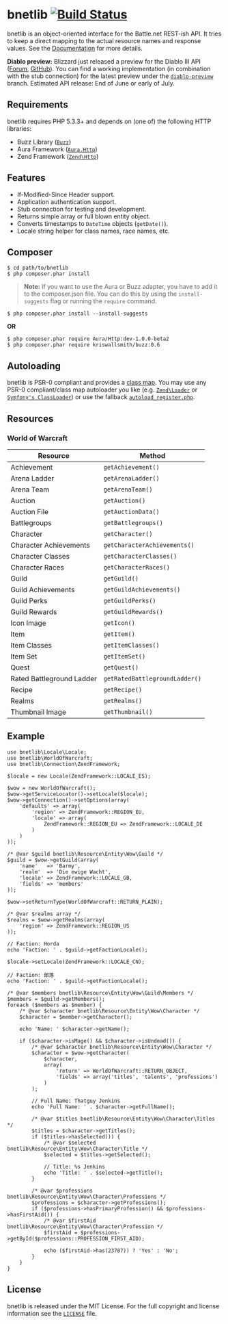 bnetlib [![Build Status](https://secure.travis-ci.org/coss/bnetlib.png?branch=master)](http://travis-ci.org/coss/bnetlib)
=======

bnetlib is an object-oriented interface for the Battle.net REST-ish API. It tries to keep a direct mapping to the actual resource names and response values. See the [Documentation](http://coss.github.com/bnetlib) for more details.

**Diablo preview:** Blizzard just released a preview for the Diablo III API ([Forum](http://us.battle.net/wow/en/forum/topic/5271598804?page=1#1), [GitHub](https://github.com/Blizzard/d3-api-docs)). You can find a working implementation (in combination with the stub connection) for the latest preview under the [`diablo-preview`](https://github.com/coss/bnetlib/tree/diablo-preview) branch. Estimated API release: End of June or early of July.


Requirements
------------

bnetlib requires PHP 5.3.3+ and depends on (one of) the following HTTP libraries:
* Buzz Library ([`Buzz`](https://github.com/kriswallsmith/Buzz))
* Aura Framework ([`Aura.Http`](https://github.com/auraphp/Aura.Http))
* Zend Framework ([`Zend\Http`](https://github.com/zendframework/zf2))


Features
--------

* If-Modified-Since Header support.
* Application authentication support.
* Stub connection for testing and development.
* Returns simple array or full blown entity object.
* Converts timestamps to `DateTime` objects (`getDate()`).
* Locale string helper for class names, race names, etc.


Composer
--------

    $ cd path/to/bnetlib
    $ php composer.phar install


> **Note:** If you want to use the Aura or Buzz adapter, you have to add it to the composer.json file. You can do this by using the `install-suggests` flag or running the `require` command.

    $ php composer.phar install --install-suggests

**OR**

    $ php composer.phar require Aura/Http:dev-1.0.0-beta2
    $ php composer.phar require kriswallsmith/buzz:0.6


Autoloading
-----------

bnetlib is PSR-0 compliant and provides a [class map](https://github.com/coss/bnetlib/blob/master/autoload_classmap.php). You may use any PSR-0 compliant/class map autoloader you like (e.g. [`Zend\Loader`](https://github.com/zendframework/zf2) or [`Symfony's ClassLoader`](https://github.com/symfony/ClassLoader)) or use the fallback [`autoload_register.php`](https://github.com/coss/bnetlib/blob/master/autoload_register.php).


Resources
---------

### World of Warcraft

| Resource                  | Method                         |
|---------------------------|--------------------------------|
| Achievement               | `getAchievement()`             |
| Arena Ladder              | `getArenaLadder()`             |
| Arena Team                | `getArenaTeam()`               |
| Auction                   | `getAuction()`                 |
| Auction File              | `getAuctionData()`             |
| Battlegroups              | `getBattlegroups()`            |
| Character                 | `getCharacter()`               |
| Character Achievements    | `getCharacterAchievements()`   |
| Character Classes         | `getCharacterClasses()`        |
| Character Races           | `getCharacterRaces()`          |
| Guild                     | `getGuild()`                   |
| Guild Achievements        | `getGuildAchievements()`       |
| Guild Perks               | `getGuildPerks()`              |
| Guild Rewards             | `getGuildRewards()`            |
| Icon Image                | `getIcon()`                    |
| Item                      | `getItem()`                    |
| Item Classes              | `getItemClasses()`             |
| Item Set                  | `getItemSet()`                 |
| Quest                     | `getQuest()`                   |
| Rated Battleground Ladder | `getRatedBattlegroundLadder()` |
| Recipe                    | `getRecipe()`                  |
| Realms                    | `getRealms()`                  |
| Thumbnail Image           | `getThumbnail()`               |


Example
-------

    use bnetlib\Locale\Locale;
    use bnetlib\WorldOfWarcraft;
    use bnetlib\Connection\ZendFramework;

    $locale = new Locale(ZendFramework::LOCALE_ES);

    $wow = new WorldOfWarcraft();
    $wow->getServiceLocator()->setLocale($locale);
    $wow->getConnection()->setOptions(array(
        'defaults' => array(
            'region' => ZendFramework::REGION_EU,
            'locale' => array(
                ZendFramework::REGION_EU => ZendFramework::LOCALE_DE
            )
        )
    ));

    /* @var $guild bnetlib\Resource\Entity\Wow\Guild */
    $guild = $wow->getGuild(array(
        'name'   => 'Barmy',
        'realm'  => 'Die ewige Wacht',
        'locale' => ZendFramework::LOCALE_GB,
        'fields' => 'members'
    ));

    $wow->setReturnType(WorldOfWarcraft::RETURN_PLAIN);

    /* @var $realms array */
    $realms = $wow->getRealms(array(
        'region' => ZendFramework::REGION_US
    ));

    // Faction: Horda
    echo 'Faction: ' . $guild->getFactionLocale();

    $locale->setLocale(ZendFramework::LOCALE_CN);

    // Faction: 部落
    echo 'Faction: ' . $guild->getFactionLocale();

    /* @var $members bnetlib\Resource\Entity\Wow\Guild\Members */
    $members = $guild->getMembers();
    foreach ($members as $member) {
        /* @var $character bnetlib\Resource\Entity\Wow\Character */
        $character = $member->getCharacter();

        echo 'Name: ' $character->getName();

        if ($character->isMage() && $character->isUndead()) {
            /* @var $character bnetlib\Resource\Entity\Wow\Character */
            $character = $wow->getCharacter(
                $character,
                array(
                    'return' => WorldOfWarcraft::RETURN_OBJECT,
                    'fields' => array('titles', 'talents', 'professions')
                )
            );

            // Full Name: Thatguy Jenkins
            echo 'Full Name: ' . $character->getFullName();

            /* @var $titles bnetlib\Resource\Entity\Wow\Character\Titles */
            $titles = $character->getTitles();
            if ($titles->hasSelected()) {
                /* @var $selected bnetlib\Resource\Entity\Wow\Character\Title */
                $selected = $titles->getSelected();

                // Title: %s Jenkins
                echo 'Title: ' . $selected->getTitle();
            }

            /* @var $professions bnetlib\Resource\Entity\Wow\Character\Professions */
            $professions = $character->getProfessions();
            if ($professions->hasPrimaryProfession() && $professions->hasFirstAid()) {
                /* @var $firstAid bnetlib\Resource\Entity\Wow\Character\Profession */
                $firstAid = $professions->getById($professions::PROFESSION_FIRST_AID);

                echo ($firstAid->has(23787)) ? 'Yes' : 'No';
            }
        }
    }


License
-------

bnetlib is released under the MIT License. For the full copyright and license information see the [`LICENSE`](https://github.com/coss/bnetlib/blob/master/LICENSE) file.